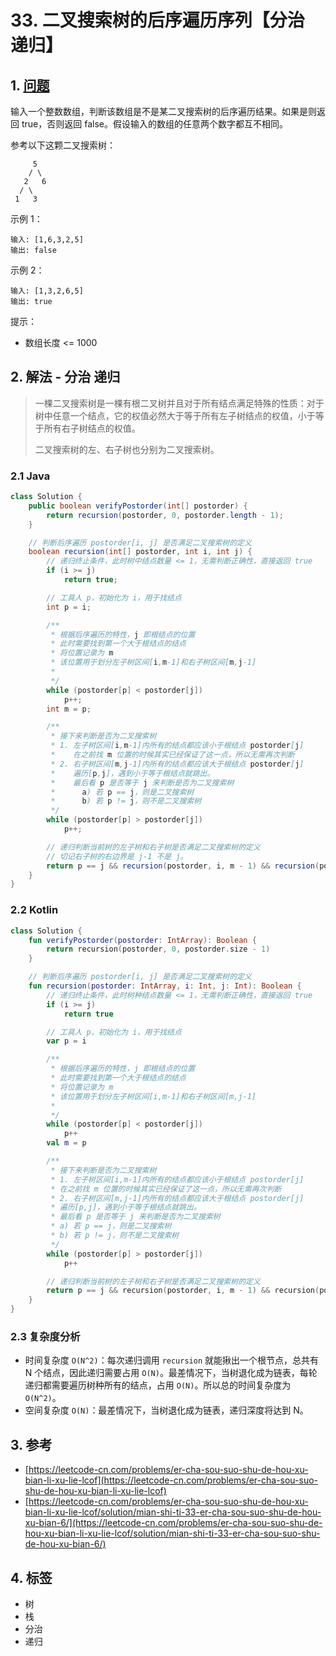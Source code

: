 # 33. 二叉搜索树的后序遍历序列【分治 递归】

## 1. [问题](https://leetcode-cn.com/problems/er-cha-sou-suo-shu-de-hou-xu-bian-li-xu-lie-lcof)

输入一个整数数组，判断该数组是不是某二叉搜索树的后序遍历结果。如果是则返回 true，否则返回 false。假设输入的数组的任意两个数字都互不相同。

参考以下这颗二叉搜索树：

```
     5
    / \
   2   6
  / \
 1   3
```

示例 1：

```
输入: [1,6,3,2,5]
输出: false
```

示例 2：

```
输入: [1,3,2,6,5]
输出: true
```

提示：

* 数组长度 <= 1000

## 2. 解法 - 分治 递归

> 一棵二叉搜索树是一棵有根二叉树并且对于所有结点满足特殊的性质：对于树中任意一个结点，它的权值必然大于等于所有左子树结点的权值，小于等于所有右子树结点的权值。
>
> 二叉搜索树的左、右子树也分别为二叉搜索树。

### 2.1 Java

```java
class Solution {
    public boolean verifyPostorder(int[] postorder) {
        return recursion(postorder, 0, postorder.length - 1);
    }

    // 判断后序遍历 postorder[i, j] 是否满足二叉搜索树的定义
    boolean recursion(int[] postorder, int i, int j) {
        // 递归终止条件，此时树中结点数量 <= 1，无需判断正确性，直接返回 true
        if (i >= j)
            return true;

        // 工具人 p，初始化为 i，用于找结点
        int p = i;

        /**
         * 根据后序遍历的特性，j 即根结点的位置
         * 此时需要找到第一个大于根结点的结点
         * 将位置记录为 m
         * 该位置用于划分左子树区间[i,m-1]和右子树区间[m,j-1]
         * 
         */
        while (postorder[p] < postorder[j])
            p++;
        int m = p;

        /**
         * 接下来判断是否为二叉搜索树
         * 1. 左子树区间[i,m-1]内所有的结点都应该小于根结点 postorder[j]
         *    在之前找 m 位置的时候其实已经保证了这一点，所以无需再次判断
         * 2. 右子树区间[m,j-1]内所有的结点都应该大于根结点 postorder[j]
         *    遍历[p,j]，遇到小于等于根结点就跳出。
         *    最后看 p 是否等于 j 来判断是否为二叉搜索树
         *      a) 若 p == j，则是二叉搜索树
         *      b) 若 p != j，则不是二叉搜索树
         */
        while (postorder[p] > postorder[j])
            p++;

        // 递归判断当前树的左子树和右子树是否满足二叉搜索树的定义
        // 切记右子树的右边界是 j-1 不是 j。
        return p == j && recursion(postorder, i, m - 1) && recursion(postorder, m, j - 1);
    }
}
```

### 2.2 Kotlin

```kotlin
class Solution {
    fun verifyPostorder(postorder: IntArray): Boolean {
        return recursion(postorder, 0, postorder.size - 1)
    }

    // 判断后序遍历 postorder[i, j] 是否满足二叉搜索树的定义
    fun recursion(postorder: IntArray, i: Int, j: Int): Boolean {
        // 递归终止条件，此时树种结点数量 <= 1，无需判断正确性，直接返回 true
        if (i >= j)
            return true

        // 工具人 p，初始化为 i，用于找结点
        var p = i

        /**
         * 根据后序遍历的特性，j 即根结点的位置
         * 此时需要找到第一个大于根结点的结点
         * 将位置记录为 m
         * 该位置用于划分左子树区间[i,m-1]和右子树区间[m,j-1]
         *
         */
        while (postorder[p] < postorder[j])
            p++
        val m = p

        /**
         * 接下来判断是否为二叉搜索树
         * 1. 左子树区间[i,m-1]内所有的结点都应该小于根结点 postorder[j]
         * 在之前找 m 位置的时候其实已经保证了这一点，所以无需再次判断
         * 2. 右子树区间[m,j-1]内所有的结点都应该大于根结点 postorder[j]
         * 遍历[p,j]，遇到小于等于根结点就跳出。
         * 最后看 p 是否等于 j 来判断是否为二叉搜索树
         * a) 若 p == j，则是二叉搜索树
         * b) 若 p != j，则不是二叉搜索树
         */
        while (postorder[p] > postorder[j])
            p++

        // 递归判断当前树的左子树和右子树是否满足二叉搜索树的定义
        return p == j && recursion(postorder, i, m - 1) && recursion(postorder, m, j - 1)
    }
}
```

### 2.3 复杂度分析

* 时间复杂度 `O(N^2)`：每次递归调用 `recursion` 就能揪出一个根节点，总共有 N 个结点，因此递归需要占用 `O(N)`。最差情况下，当树退化成为链表，每轮递归都需要遍历树种所有的结点，占用 `O(N)`。所以总的时间复杂度为 `O(N^2)`。
* 空间复杂度 `O(N)`：最差情况下，当树退化成为链表，递归深度将达到 N。

## 3. 参考

* [https://leetcode-cn.com/problems/er-cha-sou-suo-shu-de-hou-xu-bian-li-xu-lie-lcof](https://leetcode-cn.com/problems/er-cha-sou-suo-shu-de-hou-xu-bian-li-xu-lie-lcof)
* [https://leetcode-cn.com/problems/er-cha-sou-suo-shu-de-hou-xu-bian-li-xu-lie-lcof/solution/mian-shi-ti-33-er-cha-sou-suo-shu-de-hou-xu-bian-6/](https://leetcode-cn.com/problems/er-cha-sou-suo-shu-de-hou-xu-bian-li-xu-lie-lcof/solution/mian-shi-ti-33-er-cha-sou-suo-shu-de-hou-xu-bian-6/)

## 4. 标签

* 树
* 栈
* 分治
* 递归
